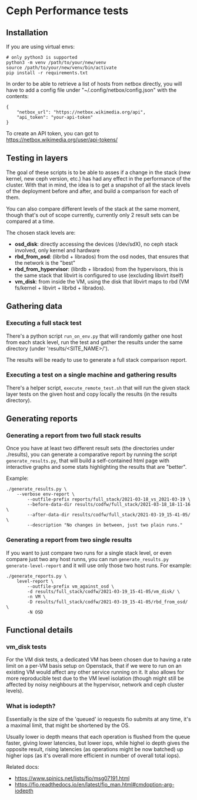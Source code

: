 # Ceph Performance tests
## Installation

If you are using virtual envs:

    # only python3 is supported
    python3 -m venv /path/to/your/new/venv
    source /path/to/your/new/venv/bin/activate
    pip install -r requirements.txt

In order to be able to retrieve a list of hosts from netbox directly, you will have to add a config file under
"~/.config/netbox/config.json" with the contents:

    {
        "netbox_url": "https://netbox.wikimedia.org/api",
        "api_token": "your-api-token"
    }

To create an API token, you can got to https://netbox.wikimedia.org/user/api-tokens/

## Testing in layers

The goal of these scripts is to be able to asses if a change in the stack (new kernel, new ceph version, etc.) has had
any effect in the performance of the cluster.
With that in mind, the idea is to get a snapshot of all the stack levels of the deployment before and after, and build a
comparison for each of them.

You can also compare different levels of the stack at the same moment, though that's out of scope currently, currently
only 2 result sets can be compared at a time.

The chosen stack levels are:

* **osd_disk**: directly accessing the devices (/dev/sdX), no ceph stack involved, only kernel and hardware
* **rbd_from_osd**: (librbd + librados) from the osd nodes, that ensures that the network is the "best"
* **rbd_from_hypervisor**: (librdb + librados) from the hypervisors, this is the same stack that libvirt is configured
    to use (excluding libvirt itself)
* **vm_disk**: from inside the VM, using the disk that libvirt maps to rbd (VM fs/kernel + libvirt + librbd + librados).

## Gathering data
### Executing a full stack test

There's a python script `run_on_env.py` that will randomly gather one host from each stack level, run the test and
gather the results under the same directory (under 'results/<SITE_NAME>/<DATETIME>').

The results will be ready to use to generate a full stack comparison report.

### Executing a test on a single machine and gathering results

There's a helper script, `execute_remote_test.sh` that will run the given stack layer tests on the given host and copy
locally the results (in the results directory).


## Generating reports
### Generating a report from two full stack results

Once you have at least two different result sets (the directories under ./results), you can generate a comparative
report by running the script `generate_results.py`, that will build a self-contained html page with interactive graphs
and some stats highlighting the results that are "better".

Example:

    ./generate_results.py \
        --verbose env-report \
            --outfile-prefix reports/full_stack/2021-03-18_vs_2021-03-19 \
            --before-data-dir results/codfw/full_stack/2021-03-18_18-11-16 \
            --after-data-dir results/codfw/full_stack/2021-03-19_15-41-05/ \
            --description "No changes in between, just two plain runs."



### Generating a report from two single results

If you want to just compare two runs for a single stack level, or even compare just two any host runns, you can run
`generate_results.py generate-level-report` and it will use only those two host runs. For example:


    ./generate_reports.py \
        level-report \
            --outfile-prefix vm_against_osd \
            -d results/full_stack/codfw/2021-03-19_15-41-05/vm_disk/ \
            -n VM \
            -D results/full_stack/codfw/2021-03-19_15-41-05/rbd_from_osd/ \
            -N OSD

## Functional details
### vm_disk tests

For the VM disk tests, a dedicated VM has been chosen due to having a rate limit on a per-VM basis setup on Openstack,
that if we were to run on an existing VM would affect any other service running on it.
It also allows for more reproducible test due to the VM level isolation (though might still be affected by noisy
neighbours at the hypervisor, network and ceph cluster levels).

### What is iodepth?
Essentially is the size of the 'queued' io requests fio submits at any time, it's a maximal limit, that might be
shortened by the OS.

Usually lower io depth means that each operation is flushed from the queue faster, giving lower latencies, but lower
iops, while highel io depth gives the opposite result, rising latencies (as operations might be now batched) up higher
iops (as it's overall more efficient in number of overall total iops).

Related docs:
* https://www.spinics.net/lists/fio/msg07191.html
* https://fio.readthedocs.io/en/latest/fio_man.html#cmdoption-arg-iodepth
